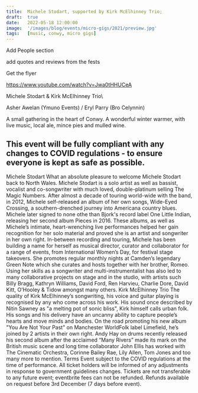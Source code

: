 ```yaml
---
title:  Michele Stodart, supported by Kirk McElhinney Trio; 
draft:  true
date:   2022-05-18 12:00:00
image:  '/images/blog/events/micro-gigs/2021/preview.jpg'
tags:   [music, conwy, micro gigs]
---
```


Add People section

add quotes and reviews from the fests

Get the flyer

https://www.youtube.com/watch?v=Jwa0tHHUCeA

Michele Stodart & Kirk McElhinney Trio\

Asher Awelan (Ymuno Events) /  Eryl Parry (Bro Celynnin)

A small gathering in the heart of Conwy. A wonderful winter warmer, with live music, local ale, mince pies and mulled wine.

This event will be fully compliant with any changes to COVID regulations - to ensure everyone is kept as safe as possible.
-----------------------------------------
Michele Stodart
What an absolute pleasure to welcome Michele Stodart back to North Wales.
Michele Stodart is a solo artist as well as bassist, vocalist and co-songwriter with much loved, double-platinum selling The Magic Numbers. After almost a decade of touring world-wide with the band, in 2012, Michele self-released an album of her own songs, Wide-Eyed Crossing, a southern-drenched journey into Americana country blues. Michele later signed to none othe than Bjork's record label One Little Indian, releasing her second album Pieces in 2016.
These albums, as well as Michele’s intimate, heart-wrenching live performances helped her gain recognition for her solo material and proved she is an artist and songwriter in her own right.
In-between recording and touring, Michele has been building a name for herself as musical director, curator and collaborator for a range of events, from International Women’s Day, for festival stage takeovers. She promotes regular monthly nights at Camden’s legendary Green Note which she curates and hosts together with her brother, Romeo. Using her skills as a songwriter and multi-instrumentalist has also led to many collaborative projects on stage and in the studio, with artists such Billy Bragg, Kathryn Williams, David Ford, Ren Harvieu, Charlie Dore, David Kitt, O'Hooley & Tidow amongst many others.
Kirk McElhinney Trio
The quality of Kirk McElhinney’s songwriting, his voice and guitar playing is recognised by any who come across his work.
His sound once described by Nitin Sawney as "a melting pot of sonic bliss", Kirk himself calls urban folk.
His songs and his delivery have an uncanny ability to capture people’s hearts and move minds and bodies.
On the road promoting his new album "You Are Not Your Past" on Manchester WorldFolk label Limefield, he’s joined by 2 artists in their own right.
Andy Hay on drums recently released his second album after the acclaimed “Many Rivers” made its mark on the British music scene and long time collaborator John Ellis has worked with The Cinematic Orchestra, Corinne Bailey Rae, Lily Allen, Tom Jones and too many more to mention.
Terms
Event subject to the COVID regulations at the time of performance. All ticket holders will be informed of any adjustments in response to government guidelines changes. Tickets are not transferable to any future event; eventbrite fees can not be refunded.  Refunds available on request before 3rd December (7 days before event).